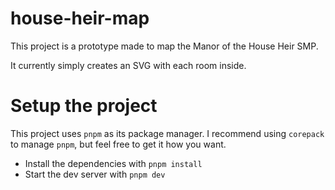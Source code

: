 # house-heir-map

This project is a prototype made to map the Manor of the House Heir SMP.

It currently simply creates an SVG with each room inside.

# Setup the project

This project uses `pnpm` as its package manager. I recommend using `corepack` to manage `pnpm`, but feel free to get it how you want.

- Install the dependencies with `pnpm install`
- Start the dev server with `pnpm dev`

